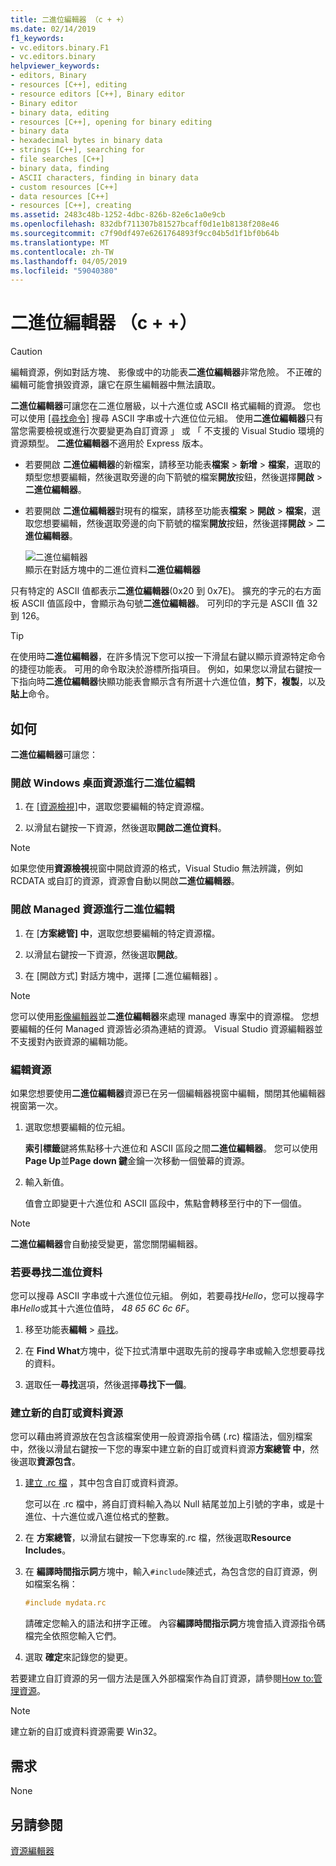 ```yaml
---
title: 二進位編輯器 （c + +）
ms.date: 02/14/2019
f1_keywords:
- vc.editors.binary.F1
- vc.editors.binary
helpviewer_keywords:
- editors, Binary
- resources [C++], editing
- resource editors [C++], Binary editor
- Binary editor
- binary data, editing
- resources [C++], opening for binary editing
- binary data
- hexadecimal bytes in binary data
- strings [C++], searching for
- file searches [C++]
- binary data, finding
- ASCII characters, finding in binary data
- custom resources [C++]
- data resources [C++]
- resources [C++], creating
ms.assetid: 2483c48b-1252-4dbc-826b-82e6c1a0e9cb
ms.openlocfilehash: 832dbf711307b81527bcaff0d1e1b8138f208e46
ms.sourcegitcommit: c7f90df497e6261764893f9cc04b5d1f1bf0b64b
ms.translationtype: MT
ms.contentlocale: zh-TW
ms.lasthandoff: 04/05/2019
ms.locfileid: "59040380"
---
```

# <a name="binary-editor-c"></a>二進位編輯器 （c + +）

> [!CAUTION]
> 編輯資源，例如對話方塊、 影像或中的功能表**二進位編輯器**非常危險。 不正確的編輯可能會損毀資源，讓它在原生編輯器中無法讀取。

**二進位編輯器**可讓您在二進位層級，以十六進位或 ASCII 格式編輯的資源。 您也可以使用 [[尋找命令]](/visualstudio/ide/reference/find-command) 搜尋 ASCII 字串或十六進位位元組。 使用**二進位編輯器**只有當您需要檢視或進行次要變更為自訂資源 」 或 「 不支援的 Visual Studio 環境的資源類型。 **二進位編輯器**不適用於 Express 版本。

- 若要開啟 **二進位編輯器**的新檔案，請移至功能表**檔案** > **新增** > **檔案**，選取的類型您想要編輯，然後選取旁邊的向下箭號的檔案**開放**按鈕，然後選擇**開啟** > **二進位編輯器**。

- 若要開啟 **二進位編輯器**對現有的檔案，請移至功能表**檔案** > **開啟** > **檔案**，選取您想要編輯，然後選取旁邊的向下箭號的檔案**開放**按鈕，然後選擇**開啟** > **二進位編輯器**。

   ![二進位編輯器](../mfc/media/vcbinaryeditor2.gif "vcBinaryEditor2")<br/>
   顯示在對話方塊中的二進位資料**二進位編輯器**

只有特定的 ASCII 值都表示**二進位編輯器**(0x20 到 0x7E)。 擴充的字元的右方面板 ASCII 值區段中，會顯示為句號**二進位編輯器**。 可列印的字元是 ASCII 值 32 到 126。

> [!TIP]
> 在使用時**二進位編輯器**，在許多情況下您可以按一下滑鼠右鍵以顯示資源特定命令的捷徑功能表。 可用的命令取決於游標所指項目。 例如，如果您以滑鼠右鍵按一下指向時**二進位編輯器**快顯功能表會顯示含有所選十六進位值，**剪下**，**複製**，以及**貼上**命令。

## <a name="how-to"></a>如何

**二進位編輯器**可讓您：

### <a name="to-open-a-windows-desktop-resource-for-binary-editing"></a>開啟 Windows 桌面資源進行二進位編輯

1. 在 [[資源檢視]](how-to-create-a-resource-script-file.md#create-resources)中，選取您要編輯的特定資源檔。

1. 以滑鼠右鍵按一下資源，然後選取**開啟二進位資料**。

> [!NOTE]
> 如果您使用**資源檢視**視窗中開啟資源的格式，Visual Studio 無法辨識，例如 RCDATA 或自訂的資源，資源會自動以開啟**二進位編輯器**。

### <a name="to-open-a-managed-resource-for-binary-editing"></a>開啟 Managed 資源進行二進位編輯

1. 在 [**方案總管] 中**，選取您想要編輯的特定資源檔。

1. 以滑鼠右鍵按一下資源，然後選取**開啟**。

1. 在 [開啟方式]  對話方塊中，選擇 [二進位編輯器] 。

> [!NOTE]
> 您可以使用[影像編輯器](../windows/image-editor-for-icons.md)並**二進位編輯器**來處理 managed 專案中的資源檔。 您想要編輯的任何 Managed 資源皆必須為連結的資源。 Visual Studio 資源編輯器並不支援對內嵌資源的編輯功能。

### <a name="to-edit-a-resource"></a>編輯資源

如果您想要使用**二進位編輯器**資源已在另一個編輯器視窗中編輯，關閉其他編輯器視窗第一次。

1. 選取您想要編輯的位元組。

   **索引標籤**鍵將焦點移十六進位和 ASCII 區段之間**二進位編輯器**。 您可以使用**Page Up**並**Page down 鍵**金鑰一次移動一個螢幕的資源。

1. 輸入新值。

   值會立即變更十六進位和 ASCII 區段中，焦點會轉移至行中的下一個值。

> [!NOTE]
> **二進位編輯器**會自動接受變更，當您關閉編輯器。

### <a name="to-find-binary-data"></a>若要尋找二進位資料

您可以搜尋 ASCII 字串或十六進位位元組。 例如，若要尋找*Hello*，您可以搜尋字串*Hello*或其十六進位值時， *48 65 6C 6c 6F*。

1. 移至功能表**編輯** > [尋找](/visualstudio/ide/reference/find-command)。

1. 在  **Find What**方塊中，從下拉式清單中選取先前的搜尋字串或輸入您想要尋找的資料。

1. 選取任一**尋找**選項，然後選擇**尋找下一個**。

### <a name="to-create-a-new-custom-or-data-resource"></a>建立新的自訂或資料資源

您可以藉由將資源放在包含該檔案使用一般資源指令碼 (.rc) 檔語法，個別檔案中，然後以滑鼠右鍵按一下您的專案中建立新的自訂或資料資源**方案總管 中**，然後選取**資源包含**。

1. [建立 .rc 檔](../windows/how-to-create-a-resource-script-file.md) ，其中包含自訂或資料資源。

   您可以在 .rc 檔中，將自訂資料輸入為以 Null 結尾並加上引號的字串，或是十進位、十六進位或八進位格式的整數。

1. 在 **方案總管**，以滑鼠右鍵按一下您專案的.rc 檔，然後選取**Resource Includes**。

1. 在 **編譯時間指示詞**方塊中，輸入`#include`陳述式，為包含您的自訂資源，例如檔案名稱：

    ```cpp
    #include mydata.rc
    ```

   請確定您輸入的語法和拼字正確。 內容**編譯時間指示詞**方塊會插入資源指令碼檔完全依照您輸入它們。

1. 選取 **確定**來記錄您的變更。

若要建立自訂資源的另一個方法是匯入外部檔案作為自訂資源，請參閱[How to:管理資源](../windows/how-to-import-and-export-resources.md)。

> [!NOTE]
> 建立新的自訂或資料資源需要 Win32。

## <a name="requirements"></a>需求

None

## <a name="see-also"></a>另請參閱

[資源編輯器](../windows/resource-editors.md)